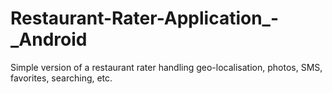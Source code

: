 # Restaurant-Rater-Application_-_Android
Simple version of a restaurant rater handling geo-localisation, photos, SMS, favorites, searching, etc.
